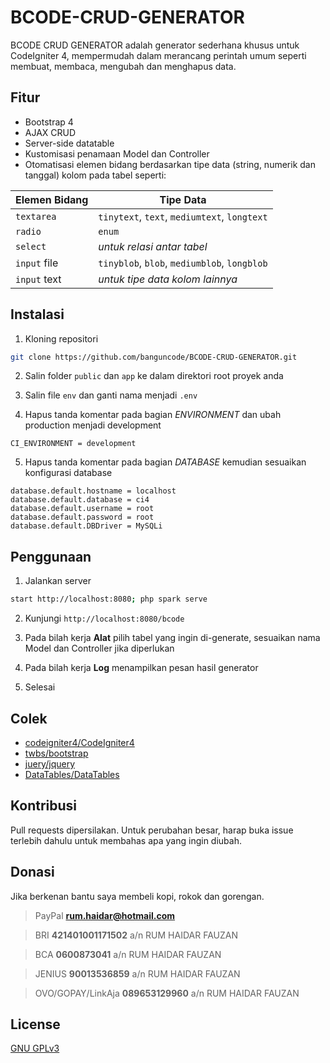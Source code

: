 # BCODE-CRUD-GENERATOR

BCODE CRUD GENERATOR adalah generator sederhana khusus untuk CodeIgniter 4, mempermudah dalam merancang perintah umum seperti membuat, membaca, mengubah dan menghapus data.

## Fitur

- Bootstrap 4
- AJAX CRUD
- Server-side datatable
- Kustomisasi penamaan Model dan Controller
- Otomatisasi elemen bidang berdasarkan tipe data (string, numerik dan tanggal) kolom pada tabel seperti:

| Elemen Bidang | Tipe Data |
| ------ | ------ |
| `textarea` | `tinytext`, `text`, `mediumtext`, `longtext` |
| `radio` | `enum` |
| `select` | *untuk relasi antar tabel* |
| `input` file | `tinyblob`, `blob`, `mediumblob`, `longblob` |
| `input` text | *untuk tipe data kolom lainnya* |

## Instalasi

1. Kloning repositori

```bash
git clone https://github.com/banguncode/BCODE-CRUD-GENERATOR.git
```

2. Salin folder `public` dan `app` ke dalam direktori root proyek anda 

3. Salin file `env` dan ganti nama menjadi `.env`

4. Hapus tanda komentar pada bagian *ENVIRONMENT* dan ubah production menjadi development

```environment 
CI_ENVIRONMENT = development
```

5. Hapus tanda komentar pada bagian *DATABASE* kemudian sesuaikan konfigurasi database

```environment 
database.default.hostname = localhost
database.default.database = ci4
database.default.username = root
database.default.password = root
database.default.DBDriver = MySQLi 
```

## Penggunaan

1. Jalankan server

```bash
start http://localhost:8080; php spark serve
```

2. Kunjungi `http://localhost:8080/bcode`

3. Pada bilah kerja **Alat** pilih tabel yang ingin di-generate, sesuaikan nama Model dan Controller jika diperlukan

4. Pada bilah kerja **Log** menampilkan pesan hasil generator

5. Selesai

## Colek

- [codeigniter4/CodeIgniter4](https://github.com/codeigniter4/CodeIgniter4)
- [twbs/bootstrap](https://github.com/twbs/bootstrap)
- [juery/jquery](https://github.com/jquery/jquery)
- [DataTables/DataTables](https://github.com/DataTables/DataTables)

## Kontribusi

Pull requests dipersilakan. Untuk perubahan besar, harap buka issue terlebih dahulu untuk membahas apa yang ingin diubah.

## Donasi

Jika berkenan bantu saya membeli kopi, rokok dan gorengan.

> PayPal
**rum.haidar@hotmail.com**

> BRI
**421401001171502**
a/n RUM HAIDAR FAUZAN

> BCA
**0600873041**
a/n RUM HAIDAR FAUZAN

> JENIUS
**90013536859**
a/n RUM HAIDAR FAUZAN

> OVO/GOPAY/LinkAja
**089653129960**
a/n RUM HAIDAR FAUZAN

## License
[GNU GPLv3 ](https://choosealicense.com/licenses/gpl-3.0/)
